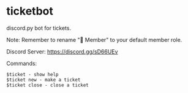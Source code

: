 # ticketbot
discord.py bot for tickets.

Note: Remember to rename "🔰 Member" to your default member role.

Discord Server: https://discord.gg/sD66UEv


Commands:
```
$ticket - show help
$ticket new - make a ticket
$ticket close - close a ticket
```
